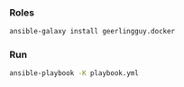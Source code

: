 
### Roles
```bash
ansible-galaxy install geerlingguy.docker
```

### Run
```bash
ansible-playbook -K playbook.yml
```
